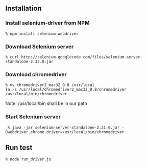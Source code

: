 ## Installation

### Install selenium-driver from NPM

    % npm install selenium-webdriver

### Download Selenium server

    % curl http://selenium.googlecode.com/files/selenium-server-standalone-2.32.0.jar

### Download chromedriver

    % mv chromedriver2_mac32_0.8 /usr/local
    ln -s /usr/local/chromedriver2_mac32_0.8/chromedriver /usr/local/bin/chromedriver

Note: /usr/local/bin shall be in our path

### Start Selenium server

     % java -jar selenium-server-standalone-2.21.0.jar -Dwebdriver.chrome.driver=/usr/local/bin/chromedriver

## Run test

    % node run_driver.js


